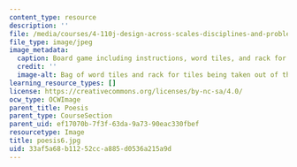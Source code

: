 ```yaml
---
content_type: resource
description: ''
file: /media/courses/4-110j-design-across-scales-disciplines-and-problem-contexts-spring-2013/33af5a68b11252cca885d0536a215a9d_poesis6.jpg
file_type: image/jpeg
image_metadata:
  caption: Board game including instructions, word tiles, and rack for tiles.
  credit: ''
  image-alt: Bag of word tiles and rack for tiles being taken out of the box.
learning_resource_types: []
license: https://creativecommons.org/licenses/by-nc-sa/4.0/
ocw_type: OCWImage
parent_title: Poesis
parent_type: CourseSection
parent_uid: ef17070b-7f3f-63da-9a73-90eac330fbef
resourcetype: Image
title: poesis6.jpg
uid: 33af5a68-b112-52cc-a885-d0536a215a9d
---
```

